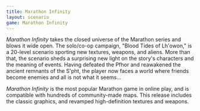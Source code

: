 ```yaml
---
title: Marathon Infinity
layout: scenario
game: Marathon Infinity
---
```

<cite class="game">Marathon Infinity</cite> takes the closed universe of the Marathon series and blows it wide open. The solo/co-op campaign, "Blood Tides of Lh'owon," is a 20-level scenario sporting new textures, weapons, and aliens. More than that, the scenario sheds a surprising new light on the story's characters and the meaning of events. Having defeated the Pfhor and reawakened the ancient remnants of the S'pht, the player now faces a world where friends become enemies and all is not what it seems...

<cite class="game">Marathon Infinity</cite> is the most popular Marathon game in online play, and is compatible with hundreds of community-made maps. This release includes the classic graphics, and revamped high-definition textures and weapons.
